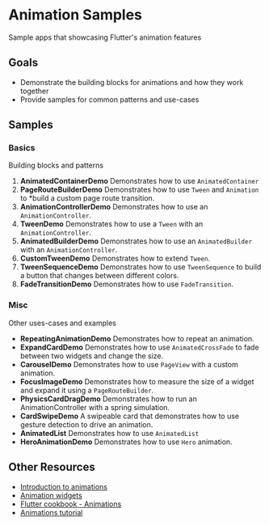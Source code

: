 # Animation Samples
Sample apps that showcasing Flutter's animation features

## Goals

- Demonstrate the building blocks for animations and how they work together
- Provide samples for common patterns and use-cases

## Samples

### Basics

Building blocks and patterns

1. **AnimatedContainerDemo** Demonstrates how to use `AnimatedContainer`
2. **PageRouteBuilderDemo** Demonstrates how to use `Tween` and `Animation` to
*build a custom page route transition.
3. **AnimationControllerDemo** Demonstrates how to use an `AnimationController`.
4. **TweenDemo** Demonstrates how to use a `Tween` with an
`AnimationController`.
5. **AnimatedBuilderDemo** Demonstrates how to use an `AnimatedBuilder` with an
`AnimationController`.
6. **CustomTweenDemo** Demonstrates how to extend `Tween`.
7. **TweenSequenceDemo** Demonstrates how to use `TweenSequence` to build a
button that changes between different colors.
8. **FadeTransitionDemo** Demonstrates how to use `FadeTransition`. 

### Misc

Other uses-cases and examples

- **RepeatingAnimationDemo** Demonstrates how to repeat an animation.
- **ExpandCardDemo** Demonstrates how to use `AnimatedCrossFade` to fade between
two widgets and change the size.
- **CarouselDemo** Demonstrates how to use `PageView` with a custom animation.
- **FocusImageDemo** Demonstrates how to measure the size of a widget and expand
it using a `PageRouteBuilder`.
- **PhysicsCardDragDemo** Demonstrates how to run an AnimationController with a
spring simulation.
- **CardSwipeDemo** A swipeable card that demonstrates how to use gesture
detection to drive an animation.
- **AnimatedList** Demonstrates how to use `AnimatedList`
- **HeroAnimationDemo** Demonstrates how to use `Hero` animation.

## Other Resources

- [Introduction to animations](https://flutter.dev/docs/development/ui/animations)
- [Animation widgets](https://flutter.dev/docs/development/ui/widgets/animation)
- [Flutter cookbook - Animations](https://flutter.dev/docs/cookbook/animation)
- [Animations tutorial](https://flutter.dev/docs/development/ui/animations/tutorial)
